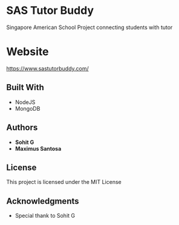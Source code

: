 # SAS Tutor Buddy
Singapore American School Project connecting students with tutor

# Website
https://www.sastutorbuddy.com/

## Built With

* NodeJS
* MongoDB

## Authors

* **Sohit G** 
* **Maximus Santosa** 

## License

This project is licensed under the MIT License 

## Acknowledgments

* Special thank to Sohit G
